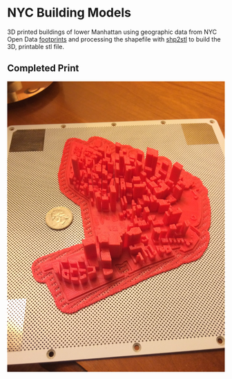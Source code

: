 NYC Building Models
===================

3D printed buildings of lower Manhattan using geographic data from NYC Open Data [footprints](https://data.cityofnewyork.us/Housing-Development/Building-Footprints/tb92-6tj8) and processing the shapefile with [shp2stl](https://github.com/dougmccune/shp2stl) to build the 3D, printable stl file.

## Completed Print
![3D printed buildings](/images/nyc_buildings.JPG?raw=true "NYC Buildings")
